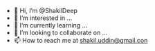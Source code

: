 - 👋 Hi, I’m @ShakilDeep
- 👀 I’m interested in ...
- 🌱 I’m currently learning ...
- 💞️ I’m looking to collaborate on ...
- 📫 How to reach me at shakil.uddin@gmail.con

<!---
ShakilDeep/ShakilDeep is a ✨ special ✨ repository because its `README.md` (this file) appears on your GitHub profile.
You can click the Preview link to take a look at your changes.
--->
